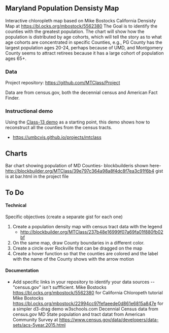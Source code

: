 ## Maryland Population Densisty Map

Interactive chloropleth map based on Mike Bostocks California Densisty Map at https://bl.ocks.org/mbostock/5562380
The Goal is to identify the counties with the greatest population.
The chart will show how the population is distributed by age cohorts, which
will tell the story as to what age cohorts are concentrated in specific Counties, e.g., PG County has the largest population ages 20-24, perhaps because of UMD, and Montgomery County seems to attract retirees because it has a large cohort of population ages 65+.

### Data

Project repository: https://github.com/MTClass/Project

Data are from census.gov, both the decennial census and American Fact Finder.

### Instructional demo

Using the [Class-13 demo](https://umbcvis.github.io/classes/class-12) as a starting point,
this demo shows how to reconstruct all the counties from the census tracts. 

* https://umbcvis.github.io/projects/mtclass

## Charts
Bar chart showing population of MD Counties-
blockbuilderis shown here-http://blockbuilder.org/MTClass/39e797c364a98a8f4dc8f7ea3c91f6b4
gist is at bar.html in the project file


## To Do

#### Technical

Specific objectives (create a separate gist for each one)

1. Create a population density map with census tract data with the legend 
    * http://blockbuilder.org/MTClass/237b48e16999f07a69fa01f880fb02bf
2. On the same map, draw County boundaries in a different color.
3. Create a circle over Rockville that can be dragged on the map
4. Create a hover function so that the counties are colored and the label with the name of the County shows with the arrow motion

#### Documentation

* Add specific links in your repository to identify your data sources -- "census.gov" isn't suffficient.
Mike Bostocks https://bl.ocks.org/mbostock/5562380 for California Chloropeth tutorial
Mike Bostocks https://bl.ocks.org/mbostock/22994cc97fefaeede0d861e6815a847e for a simpler d3-drag demo
w3schools.com
Decennial Census data from census.gov
MD State population and tract datat from American Community Survey at https://www.census.gov/data/developers/data-sets/acs-5year.2015.html

